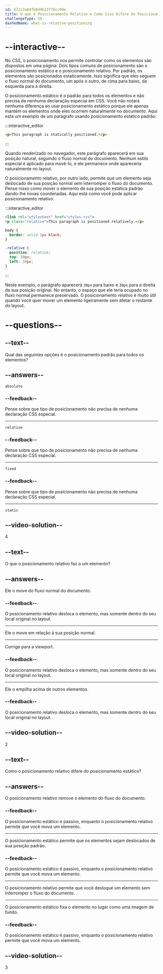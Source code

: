 ```yaml
---
id: 672c3a84fb8d4613776cc99e
title: O que é Posicionamento Relativo e Como Isso Difere do Posicionamento Estático Padrão?
challengeType: 19
dashedName: what-is-relative-positioning
---
```


# --interactive--

No CSS, o posicionamento nos permite controlar como os elementos são dispostos em uma página. Dois tipos comuns de posicionamento são o posicionamento estático e o posicionamento relativo. Por padrão, os elementos são posicionados estaticamente. Isso significa que eles seguem o fluxo normal do documento, um após o outro, de cima para baixo, da esquerda para a direita. 

O posicionamento estático é o padrão para todos os elementos e não precisa de nenhuma declaração especial em CSS. Você não notará nenhuma diferença ao usar posicionamento estático porque ele apenas mantém os elementos onde eles ocorrem naturalmente no documento. Aqui está um exemplo de um parágrafo usando posicionamento estático padrão:

:::interactive_editor

```html
<p>This paragraph is statically positioned.</p>
```

:::

Quando renderizado no navegador, este parágrafo aparecerá em sua posição natural, seguindo o fluxo normal do documento. Nenhum estilo especial é aplicado para movê-lo, e ele permanece onde apareceria naturalmente no layout.

O posicionamento relativo, por outro lado, permite que um elemento seja deslocado de sua posição normal sem interromper o fluxo do documento. Pense nisso como mover o elemento de sua posição estática padrão dando-lhe novas coordenadas. Aqui está como você pode aplicar posicionamento relativo:

:::interactive_editor

```html
<link rel="stylesheet" href="styles.css">
<p class="relative">This paragraph is positioned relatively.</p>
```

```css
body {
  border: solid 1px black;
}

.relative {
  position: relative;
  top: 30px;
  left: 30px;
}
```

:::

Neste exemplo, o parágrafo aparecerá `30px` para baixo e `30px` para a direita da sua posição original. No entanto, o espaço que ele teria ocupado no fluxo normal permanece preservado. O posicionamento relativo é muito útil quando você quer mover um elemento ligeiramente sem afetar o restante do layout.

# --questions--

## --text--

Qual das seguintes opções é o posicionamento padrão para todos os elementos?

## --answers--

`absolute`

### --feedback--

Pense sobre que tipo de posicionamento não precisa de nenhuma declaração CSS especial.

---

`relative`

### --feedback--

Pense sobre que tipo de posicionamento não precisa de nenhuma declaração CSS especial.

---

`fixed`

### --feedback--

Pense sobre que tipo de posicionamento não precisa de nenhuma declaração CSS especial.

---

`static`

## --video-solution--

4

## --text--

O que o posicionamento relativo faz a um elemento?

## --answers--

Ele o move do fluxo normal do documento.

### --feedback--

O posicionamento relativo desloca o elemento, mas somente dentro do seu local original no layout.

---

Ele o move em relação à sua posição normal.

---

Corrige para a viewport.

### --feedback--

O posicionamento relativo desloca o elemento, mas somente dentro do seu local original no layout.

---

Ele o empilha acima de outros elementos.

### --feedback--

O posicionamento relativo desloca o elemento, mas somente dentro do seu local original no layout.

## --video-solution--

2

## --text--

Como o posicionamento relativo difere do posicionamento estático?

## --answers--

O posicionamento relativo remove o elemento do fluxo do documento.

### --feedback--

O posicionamento estático é passivo, enquanto o posicionamento relativo permite que você mova um elemento.

---

O posicionamento estático permite que os elementos sejam deslocados de sua posição padrão.

### --feedback--

O posicionamento estático é passivo, enquanto o posicionamento relativo permite que você mova um elemento.

---

O posicionamento relativo permite que você desloque um elemento sem interromper o fluxo do documento.

---

O posicionamento estático fixa o elemento no lugar como uma imagem de fundo.

### --feedback--

O posicionamento estático é passivo, enquanto o posicionamento relativo permite que você mova um elemento.

## --video-solution--

3
